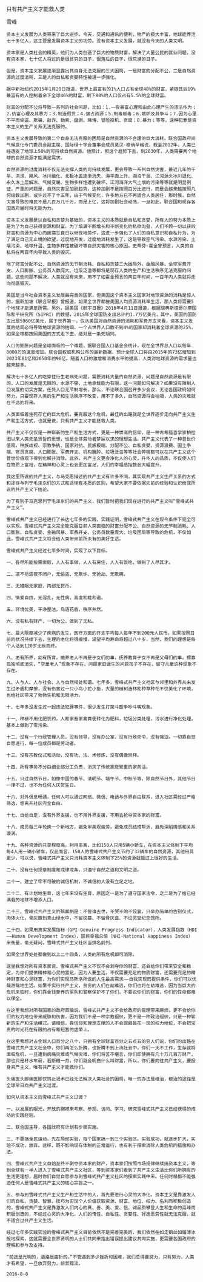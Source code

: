 只有共产主义才能救人类

雪峰


    资本主义发展为人类带来了巨大进步。今天，交通和通讯的便利，物产的极大丰富，地球能养活七十多亿人，这主要是发展资本主义的功劳。没有资本主义发展，就没有今天的人类文明。

    资本家是人类社会的精英，他们为人类创造了巨大的物质财富，解决了大量公民的就业问题，没有资本家，七十亿人将过的是很贫穷的日子，很落后的日子，很荒漠的日子。

    但是，资本主义发展逐渐显露出其自身无法克服的三大困局，一是财富的分配不公，二是自然资源的过度消耗，三是人的自私和贪婪特性被进一步强化。

    据中新社纽约2015年1月20日报道，世界上最富有的1%人口占有全球48%的财富，紧随其后19%最富有的人控制着余下全球46%的财富，剩下80%的人口仅占有5.5%的全球财富。

    财富的分配不公将导致一系列的社会问题，比如：1.一夜暴富心理和由此心理产生的违法作为；2.仇富心理及其暴力；3.制造假货；4.强占资源；5.制毒贩毒；6.嫉妒及其争斗；7.因为心里不平而偷盗、欺骗、敲诈、勒索、盘剥、赌博、冒险投机、贪腐；8.暴力；等等，这种犯罪是资本主义的生产关系无法克服的。

    资本主义发展导致的第二个自身无法克服的困局是自然资源的不合理的巨大消耗。联合国政府间气候变化专门委员会副主席、国际绿十字会董事会成员莫汉·穆纳辛格说，截至2012年，人类已经透支了地球上50%的可持续自然资源。他预计，照这个趋势下去，到2030年，人类需要两个地球的自然资源才能满足需求。

    自然资源的过度消耗不仅无法支撑人类的可持续发展，更会导致一系列自然灾害，最近几年的干旱、洪涝、飓风、冰川融化、北极冰盖逐渐消失、海平面上升、湖泊干涸、江河源头冰川退化、永久冻土层解冻、气候变暖、生物多样性遭到破坏、江河海洋大气土壤的污染等等就是明显例证，严重的问题是，自然灾害呈加剧趋势，这种加剧不是按照百分比进行，而是会越来越按照几何级数加剧，或许过不了十五年，由于气候变化，许多地方已不再适合人类居住，那时候，自然灾害导致的难民不是几百万几千万，而是上亿，这将加剧社会动荡，一旦如此，联合国和现存各国政府届时将无能为力。

    资本主义发展是以自私和贪婪为基础的，资本主义的本质就是自私和贪婪，所有人的努力本质上是为了为自己获得资源和财富。为了填满不断增长和不断变化的私欲沟壑，人们不顾一切以获取财富和资源为中心而废寝忘食日以继夜地劳作，这进一步强化了人们的自私意识和自私行为，为了满足自己无止境的欲望，过度地开发，过度地消耗发生了，这是导致空气污染、水源污染、土壤污染、地球升温、生物多样性被破坏等自然灾害的核心原因。史蒂芬·霍金曾预言，人类的自私将在两百年内导致人类的毁灭。

    除了财富分配不公、自然资源的无节制消耗、自私和贪婪三大困局外，金融风暴、全球军费开支、人口膨胀、公务员人数庞大、垃圾泛滥等都将是现存人类的生产和生活秩序无法克服的问题，这些问题不解决，人类就没有未来，用不了如霍金预言的两百年时间，一百年内人类就将走向彻底毁灭。

    美国是当今社会资本主义发展最完善的国家，但美国这个资本主义国家对地球资源的消耗是惊人的，据新加坡《联合早报》曾报道，如果全世界都按美国人均资源消耗率生活，那人类将需要5个地球才能满足所需。另外，据美国《航宇日报》2016年4月11日报道，根据瑞典斯德哥尔摩国际和平研究所（SIPRI）的数据，2015年全球国防支出总计约1.7万亿美元，其中，美国的国防支出是5960亿美元，属于世界第一，仅从美国对自然资源的消耗和军费开支来看，资本主义发展的结局必将导致地球资源的枯竭，一个占世界人口数不到4%的国家却消耗着全球资源的25%，如果全球都按照美国的方式走下去，绝对是一条死胡同。

    人口的膨胀问题是全球面临的一个难题，据联合国人口基金会统计，现在全世界总人口以每年8000万的速度增加。联合国权威机构公布的最新数据，预计全球人口将由2015年的73亿增加到2023年81亿和2050年的96亿。随着人口的激增和消费水平的提高，人类对地球资源的需求量也越来越多。

    解决七十多亿人的吃穿住行生老病死问题，需要消耗大量的自然资源，问题是自然资源是有限的，人口的发展是无限的，水源不够，土地承载能力有限，这一问题如何解决？如果没有限制人口发展的切实方案，任凭人口无节制增长，那么，不论联合国召开多少会议，无论各国政府如何努力，只要现存人类的生产和生活秩序不改变，用不了多久，自然资源将会枯竭，人类的灾难就在不远的将来。

    人类面临着生死存亡的巨大危机，要克服这个危机，最佳的出路就是全世界逐步走向共产主义生产和生活方式，也就是说，只有共产主义才能拯救人类。

    共产主义不仅仅是一种崭新的生产和生活方式，更是一种崇高的信仰，是一种古希腊哲学家柏拉图以来人类先圣贤哲的思想，也是全体劳动者梦寐以求的理想生活。共产主义代表了一种普世价值观，种族歧视、宗教争执、国家对抗、民族极端、分配不公、自私贪婪、资源浪费、国土争端、官员贪腐、人口膨胀、军费开支、机构臃肿、垃圾泛滥等等社会弊端都可以在共产主义这个普世价值观下得到化解并消除。此外，共产主义更会净化人的心灵，升华人的品质，不仅使人们在物质上富裕，在精神和心灵上也会更加富足，人们的幸福感指数会大幅提升。

    我这里所说的共产主义，与马克思描述的共产主义有许多不同，其实现共产主义生产关系的方式和途径与列宁毛泽东们的方式和途径有本质的区别，希望大家不要依据先前的经验和认识给我所说的共产主义下结论。

    为了有别于马克思列宁毛泽东们的共产主义，我们暂时把我们现在进行的共产主义叫“雪峰式共产主义”。

    雪峰式共产主义已经进行了长达七年多的实践，实践证明，雪峰式共产主义在现今条件下完全可以实现。雪峰式共产主义完全能克服目前人类面临的财富分配不公、自然资源的无节制消耗、人口膨胀、自私贪婪、金融风暴、军费开支、公务员数量庞大、垃圾困局等导致的危机，不仅如此，雪峰式共产主义将会给人类带来前所未有的美好生活。

    雪峰式共产主义经过七年多时间，实现了以下目标。

    一、各尽所能按需索取，人人有事做，人人有房住，人人有饭吃，做到了人尽其才。

    二、道不拾遗夜不闭户，无偷盗、无欺诈、无抢劫、无欺瞒。

    三、无婚姻无家庭，内部无货币。

    四、情爱自由，无淫乱，无性病，高度和睦和谐。

    五、环境优美，干净整洁，鸟语花香，秩序井然。

    六、没有私有财产，一切为公，做到了无私。

    七、最大限度减少了疾病的发生，医疗方面的开支平均每人每年不到200元人民币。如果按照目前的状况持续下去，生理的老化将很缓慢，渴望平均寿命将超过八十岁，当然，我们的理想是每个人活到120岁无疾而终。

    八、老有所养，幼有所育。赡养老人不再是子女们的事，抚养教育子女不再是父母们的事。鳏寡孤独彻底消失，“空巢老人”现象不存在，问题家庭诞生的问题孩子不存在，留守儿童这种现象不存在。

    九、人与人、人与社会、人与自然相处和谐。七年多，雪峰式共产主义社区与邻里和外界从未发生过矛盾和摩擦，没有伤害过一只小鸟小蛇小鱼，大量的植树造林和种草种花不仅美化了环境，也给社区带来了勃勃生机和无限活力。

    十、七年多没发生过一起违法犯罪事件，很少发生打架斗殴争吵斗嘴现象。

    十一、种植不用化肥农药，人和家畜家禽粪便转化为肥料，垃圾分类处理，污水进行净化处理，基本上做到了零污染。

    十二、没有一个行政管理人员，没有领导，没有办公室，没有行政命令，没有强迫，一切靠自觉自愿进行，每一位成员都是劳动者。

    十三、没有宗教仪式和活动，没有功、法、术修炼，没有偶像崇拜。

    十四、所有事务不分巨细全部分工负责，消灭了传统家庭繁重的家务活。

    十五、只过自然节日，如像中国的春节、清明节、端午节、中秋节等，除自然节日外，其他节日一律不过，也不为任何人庆贺生日。

    十六、对外信息畅通，任何人可以通过网络、微信、电话与外界自由联系，进入社区需经过严格筛选，想离开社区完全自由。

    十七、自给自足，没有外界支援，也不用外界支援，不用去抢夺资本家的财富。

    十八、成员每三年轮换一个新地方，避免审美观疲劳，避免成员结成帮派，避免深陷情感和关系漩涡。

    十九、各种资源的共享程度高，利用率高，比如150人只用5辆小轿车，在资本主义体制下平均每4人用一辆小轿车，仅此而言，150人的雪峰式共产主义节约了32辆车的自然资源，其他用具更少，可以说，雪峰式共产主义只消耗资本主义体制下25%的资源就能过上很好的生活。

    二十、没有任何规章制度和戒律戒条，只遵守自然之道和文明之道。

    二十一、建立了牢不可破的诚信机制，不诚信的人没有立足之地。

    二十二、有计划地生育，这七年来没有生育，原因之一是为了遵守国家法令，之二是为了给已经满载的地球不增添人口。

    二十三、雪峰式共产主义的殡葬制是：不管谁去世，不哭不闹不设宴，只举办简单的告别仪式，肉体火化，骨灰撒到青山绿水中，不留坟墓、不留骨灰盒、不设灵堂纪念馆所。

    二十四、如果用真实发展指标（GPI-Genuine Progress Indicator），人类发展指数（HDI——Human Development Index），国民幸福总值（NHI-National Happiness Index）来衡量，毫无疑问，雪峰式共产主义社区当排名前列。

    如果全世界处处都做到以上二十四条，人类的所有危机即可消除。

    这里我想对所有资本家说，雪峰式共产主义不仅不会剥夺你的财富，还会给你们带来安全和稳定，为你们提供精神和心灵的富足，因为人要生活，不仅需要充足的物质财富，还需要充足的精神财富和心灵财富，为你们实现马斯洛所说的人生最高需求——自我实现而提供条件，你们可以优哉游哉地生活。如果不实行共产主义，贫穷的人们在劫难逃，你们也将在劫难逃，因为当巨大的危机来临时，你们靠金钱豢养的军队和警察保护不了你们，不要说你们的财富，你们的性命都难以保全。

    在这里我想对所有国家的政府首脑说，雪峰式共产主义不会给政府的管理带来麻烦，更不会给你们的权力地位带来威胁和伤害，因为我们不是一种宗教组织，更不是一种政治组织，只是一种崭新的生产和生活模式。请相信，靠信仰和理想支撑的人不会觊觎昙花一现的权力地位，不会把宝贵的时光花在有限的占有和短暂的虚荣上。

    在这里我想对占全球人口百分之八十，只拥有全球财富百分之五点五的穷人们说，你们的出路在雪峰式共产主义社会中，你们再怎么折腾，也折腾不到上流社会中，你们一天不工作，生存就将面临危机，一旦遭到病痛灾难或气候灾难，你们将苦不堪言，你们即使拥有几十万几百万财产，那也只是杯水车薪，若断粮一月，你们就会明白什么叫财富，所以，你们要向往共产主义，要投身共产主义，唯有共产主义才能救你们。

    头痛医头脚痛医脚饮鸩止渴术已经无法解决人类社会的困局，唯一的办法是根治，根治的途径是全球早日向共产主义过渡。

    如何从资本主义向雪峰式共产主义过渡？

    一、以发展的眼光，开放的胸襟来考察、参观、访问、学习、研究雪峰式共产主义已经获得的成功的实践经验。

    二、联合国主导，各国政府有计划有步骤实施。

    三、不要搞全民运动，先在局部实验，每个国家搞一到三个实验区。实验成功，就逐步扩大，实验不成功，放弃。这样，既不影响现存体制的正常运行，也有利于探索消除人类危机的措施和办法。

    四、雪峰式共产主义自始至终不剥夺资本家的财产，资本家们按照市场规律继续搞资本主义，等到全球有一半人进入了雪峰式共产主义社区，等到资本家们看到了共产主义生活比你们所拥有的生活更理想，届时你们自觉自愿参与到雪峰式共产主义社区的探索实践中来。任何时候都不能强迫任何人是雪峰式共产主义的核心宗旨之一。

    五、参与到雪峰式共产主义生产和生活中的人，首先要进行心灵的大净化。资本主义是靠激发人们的自私、贪婪、智慧、技巧为实现个人价值获取资源、财富、地位、权力、名利而积极创造的，雪峰式共产主义是靠激发人们内心的真、善、美、爱、信、诚品质攀登人生和生命的高峰而积极创造的，不经过心灵的大净化，人们的惰性、自私性、贪婪性、好逸恶劳性就无法克服，就不适合过共产主义生活。

    经过七年多实践实验的雪峰式共产主义目前依然不是完善完美的，我们依然在如走钢丝如履薄冰般地探索，这就需要全世界贤明的人士们共同来指出错误提出建议共同实施，更需要各国政府的理解和参与及支持。

    “前途是光明的，道路是曲折的。”不管遇到多少挫折和困难，我们总得要努力，只有努力，人类才有希望，一旦放弃努力，前景黯淡。

    2016-8-8




